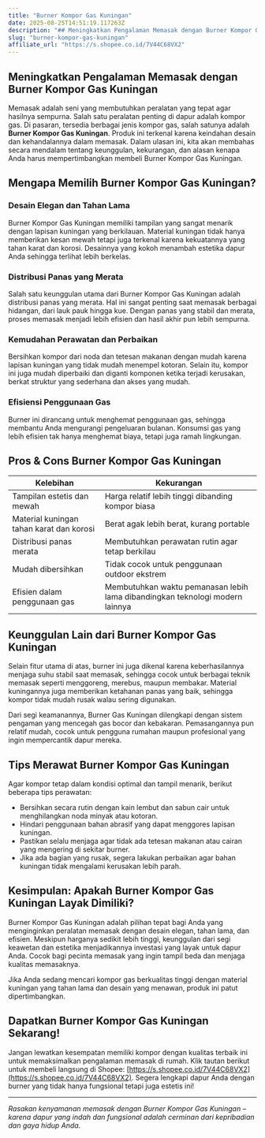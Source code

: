 ```yaml
---
title: "Burner Kompor Gas Kuningan"
date: 2025-08-25T14:51:19.117263Z
description: "## Meningkatkan Pengalaman Memasak dengan Burner Kompor Gas Kuningan..."
slug: "burner-kompor-gas-kuningan"
affiliate_url: "https://s.shopee.co.id/7V44C68VX2"
---
```

## Meningkatkan Pengalaman Memasak dengan Burner Kompor Gas Kuningan

Memasak adalah seni yang membutuhkan peralatan yang tepat agar hasilnya sempurna. Salah satu peralatan penting di dapur adalah kompor gas. Di pasaran, tersedia berbagai jenis kompor gas, salah satunya adalah **Burner Kompor Gas Kuningan**. Produk ini terkenal karena keindahan desain dan kehandalannya dalam memasak. Dalam ulasan ini, kita akan membahas secara mendalam tentang keunggulan, kekurangan, dan alasan kenapa Anda harus mempertimbangkan membeli Burner Kompor Gas Kuningan.

## Mengapa Memilih Burner Kompor Gas Kuningan?

### Desain Elegan dan Tahan Lama

Burner Kompor Gas Kuningan memiliki tampilan yang sangat menarik dengan lapisan kuningan yang berkilauan. Material kuningan tidak hanya memberikan kesan mewah tetapi juga terkenal karena kekuatannya yang tahan karat dan korosi. Desainnya yang kokoh menambah estetika dapur Anda sehingga terlihat lebih berkelas.

### Distribusi Panas yang Merata

Salah satu keunggulan utama dari Burner Kompor Gas Kuningan adalah distribusi panas yang merata. Hal ini sangat penting saat memasak berbagai hidangan, dari lauk pauk hingga kue. Dengan panas yang stabil dan merata, proses memasak menjadi lebih efisien dan hasil akhir pun lebih sempurna.

### Kemudahan Perawatan dan Perbaikan

Bersihkan kompor dari noda dan tetesan makanan dengan mudah karena lapisan kuningan yang tidak mudah menempel kotoran. Selain itu, kompor ini juga mudah diperbaiki dan diganti komponen ketika terjadi kerusakan, berkat struktur yang sederhana dan akses yang mudah.

### Efisiensi Penggunaan Gas

Burner ini dirancang untuk menghemat penggunaan gas, sehingga membantu Anda mengurangi pengeluaran bulanan. Konsumsi gas yang lebih efisien tak hanya menghemat biaya, tetapi juga ramah lingkungan.

## Pros & Cons Burner Kompor Gas Kuningan

| Kelebihan | Kekurangan |
| --- | --- |
| Tampilan estetis dan mewah | Harga relatif lebih tinggi dibanding kompor biasa |
| Material kuningan tahan karat dan korosi | Berat agak lebih berat, kurang portable |
| Distribusi panas merata | Membutuhkan perawatan rutin agar tetap berkilau |
| Mudah dibersihkan | Tidak cocok untuk penggunaan outdoor ekstrem |
| Efisien dalam penggunaan gas | Membutuhkan waktu pemanasan lebih lama dibandingkan teknologi modern lainnya |

## Keunggulan Lain dari Burner Kompor Gas Kuningan

Selain fitur utama di atas, burner ini juga dikenal karena keberhasilannya menjaga suhu stabil saat memasak, sehingga cocok untuk berbagai teknik memasak seperti menggoreng, merebus, maupun membakar. Material kuningannya juga memberikan ketahanan panas yang baik, sehingga kompor tidak mudah rusak walau sering digunakan.

Dari segi keamanannya, Burner Gas Kuningan dilengkapi dengan sistem pengaman yang mencegah gas bocor dan kebakaran. Pemasangannya pun relatif mudah, cocok untuk pengguna rumahan maupun profesional yang ingin mempercantik dapur mereka.

## Tips Merawat Burner Kompor Gas Kuningan

Agar kompor tetap dalam kondisi optimal dan tampil menarik, berikut beberapa tips perawatan:

- Bersihkan secara rutin dengan kain lembut dan sabun cair untuk menghilangkan noda minyak atau kotoran.
- Hindari penggunaan bahan abrasif yang dapat menggores lapisan kuningan.
- Pastikan selalu menjaga agar tidak ada tetesan makanan atau cairan yang mengering di sekitar burner.
- Jika ada bagian yang rusak, segera lakukan perbaikan agar bahan kuningan tidak mengalami kerusakan lebih parah.

## Kesimpulan: Apakah Burner Kompor Gas Kuningan Layak Dimiliki?

Burner Kompor Gas Kuningan adalah pilihan tepat bagi Anda yang menginginkan peralatan memasak dengan desain elegan, tahan lama, dan efisien. Meskipun harganya sedikit lebih tinggi, keunggulan dari segi keawetan dan estetika menjadikannya investasi yang layak untuk dapur Anda. Cocok bagi pecinta memasak yang ingin tampil beda dan menjaga kualitas memasaknya.

Jika Anda sedang mencari kompor gas berkualitas tinggi dengan material kuningan yang tahan lama dan desain yang menawan, produk ini patut dipertimbangkan.

## Dapatkan Burner Kompor Gas Kuningan Sekarang!

Jangan lewatkan kesempatan memiliki kompor dengan kualitas terbaik ini untuk memaksimalkan pengalaman memasak di rumah. Klik tautan berikut untuk membeli langsung di Shopee: [https://s.shopee.co.id/7V44C68VX2](https://s.shopee.co.id/7V44C68VX2). Segera lengkapi dapur Anda dengan burner yang tidak hanya fungsional tetapi juga estetis ini!

---

*Rasakan kenyamanan memasak dengan Burner Kompor Gas Kuningan – karena dapur yang indah dan fungsional adalah cerminan dari kepribadian dan gaya hidup Anda.*